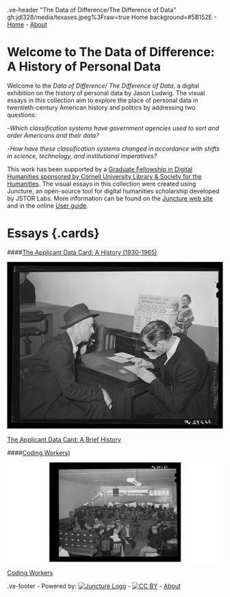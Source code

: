 .ve-header "The Data of Difference/The Difference of Data" gh:jdl328/media/texases.jpeg%3Fraw=true Home background=#5B152E
    - [Home]()
    - [About](about1)

# Welcome to The Data of Difference: A History of Personal Data
Welcome to the _Data of Difference/ The Difference of Data,_ a digital exhibition on the history of personal data by Jason Ludwig. The visual essays in this collection aim to explore the place of personal data in twentieth-century American history and politics by addressing two questions:

-_Which classification systems have government agencies used to sort and order Americans and their data?_ 

-_How have these classification systems changed in accordance with shifts in science, technology, and institutional imperatives?_

This work has been supported by a [Graduate Fellowship in Digital Humanities sponsored by Cornell University Library & Society for the Humanities](https://blogs.cornell.edu/sgfdh/). The visual essays in this collection were created using Juncture, an open-source tool for digital humanities scholarship developed by JSTOR Labs. More information can be found on the [Juncture web site](https://juncture-digital.org) and in the online [User guide](https://github.com/JSTOR-Labs/juncture/wiki).

#
# Essays {.cards}

####[The Applicant Data Card: A History (1930-1965)](https://jdl328.pythonanywhere.com/essay2)


![](https://github.com/jdl328/media/blob/main/texases.jpeg?raw=true)

[The Applicant Data Card: A Brief History](essay2)

####[Coding Workers)](https://jdl328.pythonanywhere.com/codingworkers)


![](https://github.com/jdl328/media/blob/main/Texasuses2.png?raw=true)

[Coding Workers](codingworkers)





.ve-footer
    - Powered by: [![Juncture Logo](https://juncture-digital.github.io/juncture/static/images/juncture-logo.png)](https://juncture-digital.org)
    - [![CC BY](https://licensebuttons.net/l/by/4.0/88x31.png)](https://creativecommons.org/licenses/by/4.0/)
    - [About](/about)
